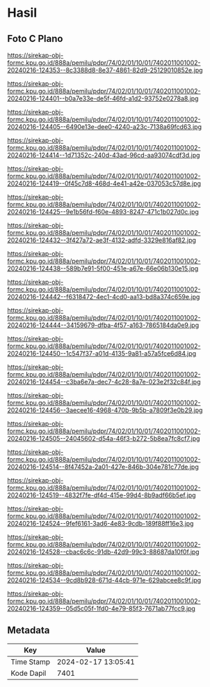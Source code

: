 # Hasil

## Foto C Plano

https://sirekap-obj-formc.kpu.go.id/888a/pemilu/pdpr/74/02/01/10/01/7402011001002-20240216-124353--8c3388d8-8e37-4861-82d9-25129010852e.jpg

https://sirekap-obj-formc.kpu.go.id/888a/pemilu/pdpr/74/02/01/10/01/7402011001002-20240216-124401--b0a7e33e-de5f-46fd-a1d2-93752e0278a8.jpg

https://sirekap-obj-formc.kpu.go.id/888a/pemilu/pdpr/74/02/01/10/01/7402011001002-20240216-124405--6490e13e-dee0-4240-a23c-7138a69fcd63.jpg

https://sirekap-obj-formc.kpu.go.id/888a/pemilu/pdpr/74/02/01/10/01/7402011001002-20240216-124414--1d71352c-240d-43ad-96cd-aa93074cdf3d.jpg

https://sirekap-obj-formc.kpu.go.id/888a/pemilu/pdpr/74/02/01/10/01/7402011001002-20240216-124419--0f45c7d8-468d-4e41-a42e-037053c57d8e.jpg

https://sirekap-obj-formc.kpu.go.id/888a/pemilu/pdpr/74/02/01/10/01/7402011001002-20240216-124425--9e1b56fd-f60e-4893-8247-471c1b027d0c.jpg

https://sirekap-obj-formc.kpu.go.id/888a/pemilu/pdpr/74/02/01/10/01/7402011001002-20240216-124432--3f427a72-ae3f-4132-adfd-3329e816af82.jpg

https://sirekap-obj-formc.kpu.go.id/888a/pemilu/pdpr/74/02/01/10/01/7402011001002-20240216-124438--589b7e91-5f00-451e-a67e-66e06b130e15.jpg

https://sirekap-obj-formc.kpu.go.id/888a/pemilu/pdpr/74/02/01/10/01/7402011001002-20240216-124442--f6318472-4ec1-4cd0-aa13-bd8a374c659e.jpg

https://sirekap-obj-formc.kpu.go.id/888a/pemilu/pdpr/74/02/01/10/01/7402011001002-20240216-124444--34159679-dfba-4f57-a163-7865184da0e9.jpg

https://sirekap-obj-formc.kpu.go.id/888a/pemilu/pdpr/74/02/01/10/01/7402011001002-20240216-124450--1c547f37-a01d-4135-9a81-a57a5fce6d84.jpg

https://sirekap-obj-formc.kpu.go.id/888a/pemilu/pdpr/74/02/01/10/01/7402011001002-20240216-124454--c3ba6e7a-dec7-4c28-8a7e-023e2f32c84f.jpg

https://sirekap-obj-formc.kpu.go.id/888a/pemilu/pdpr/74/02/01/10/01/7402011001002-20240216-124456--3aecee16-4968-470b-9b5b-a7809f3e0b29.jpg

https://sirekap-obj-formc.kpu.go.id/888a/pemilu/pdpr/74/02/01/10/01/7402011001002-20240216-124505--24045602-d54a-46f3-b272-5b8ea7fc8cf7.jpg

https://sirekap-obj-formc.kpu.go.id/888a/pemilu/pdpr/74/02/01/10/01/7402011001002-20240216-124514--8f47452a-2a01-427e-846b-304e781c77de.jpg

https://sirekap-obj-formc.kpu.go.id/888a/pemilu/pdpr/74/02/01/10/01/7402011001002-20240216-124519--4832f7fe-df4d-415e-99d4-8b9adf66b5ef.jpg

https://sirekap-obj-formc.kpu.go.id/888a/pemilu/pdpr/74/02/01/10/01/7402011001002-20240216-124524--9fef6161-3ad6-4e83-9cdb-189f88ff16e3.jpg

https://sirekap-obj-formc.kpu.go.id/888a/pemilu/pdpr/74/02/01/10/01/7402011001002-20240216-124528--cbac6c6c-91db-42d9-99c3-88687da10f0f.jpg

https://sirekap-obj-formc.kpu.go.id/888a/pemilu/pdpr/74/02/01/10/01/7402011001002-20240216-124534--9cd8b928-671d-44cb-971e-629abcee8c9f.jpg

https://sirekap-obj-formc.kpu.go.id/888a/pemilu/pdpr/74/02/01/10/01/7402011001002-20240216-124359--05d5c05f-1fd0-4e79-85f3-7671ab77fcc9.jpg


## Metadata

| Key        | Value               |
| ---------- | ------------------- |
| Time Stamp | 2024-02-17 13:05:41 |
| Kode Dapil | 7401                |




